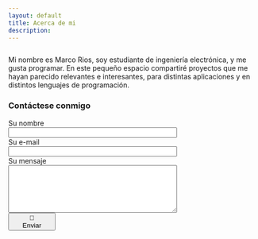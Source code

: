 ```yaml
---
layout: default
title: Acerca de mi
description: 
---
```



<div class="image-cropper">
    <img  class = "rounded">
</div>

Mi nombre es Marco Rios, soy estudiante de ingeniería electrónica, y  me gusta programar. En este pequeño espacio compartiré proyectos que me hayan parecido relevantes e interesantes, para distintas aplicaciones y en distintos lenguajes de programación. 

<body>
    <h3>Contáctese conmigo</h3>
    <form  method="POST" action="https://formspree.io/f/xjvdgrez">
            <label for="Name" >Su nombre</label>
            <div class="fcf-input-group">
                <input type="text" id="Name" name="Name" class="fcf-form-control" required style="width: 340px;">
            </div>
        <div class="fcf-form-group">
            <label for="Email" class="fcf-label">Su e-mail</label>
            <div class="fcf-input-group">
                <input type="email" id="Email" name="Email" class="fcf-form-control" required style="width: 340px;">
            </div>
        <div class="fcf-form-group">
            <label for="Message" class="fcf-label">Su mensaje</label>
            <div class="fcf-input-group">
                <textarea id="Message" name="Message" class="fcf-form-control" rows="6" maxlength="4000" required style="width: 340px;"></textarea>
            </div>
        </div>
        <div class="fcf-form-group">
            <button type="submit" id="fcf-button" class="fcf-btn fcf-btn-primary fcf-btn-lg fcf-btn-block" style="width: 95px;">📩 <br> Enviar </button>
        </div>
    
